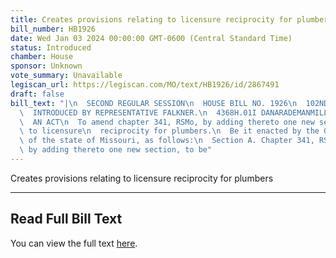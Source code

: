 ```yaml
---
title: Creates provisions relating to licensure reciprocity for plumbers
bill_number: HB1926
date: Wed Jan 03 2024 00:00:00 GMT-0600 (Central Standard Time)
status: Introduced
chamber: House
sponsor: Unknown
vote_summary: Unavailable
legiscan_url: https://legiscan.com/MO/text/HB1926/id/2867491
draft: false
bill_text: "|\n  SECOND REGULAR SESSION\n  HOUSE BILL NO. 1926\n  102ND GENERAL ASSEMBLY\n\
  \  INTRODUCED BY REPRESENTATIVE FALKNER.\n  4368H.01I DANARADEMANMILLER,ChiefClerk\n\
  \  AN ACT\n  To amend chapter 341, RSMo, by adding thereto one new section relating\
  \ to licensure\n  reciprocity for plumbers.\n  Be it enacted by the General Assembly\
  \ of the state of Missouri, as follows:\n  Section A. Chapter 341, RSMo, is amended\
  \ by adding thereto one new section, to be"
---
```

Creates provisions relating to licensure reciprocity for plumbers

---

## Read Full Bill Text

You can view the full text [here](https://legiscan.com/MO/text/HB1926/id/2867491).
